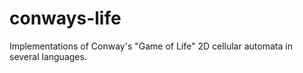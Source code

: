 conways-life
============

Implementations of Conway's "Game of Life" 2D cellular automata in several languages.
